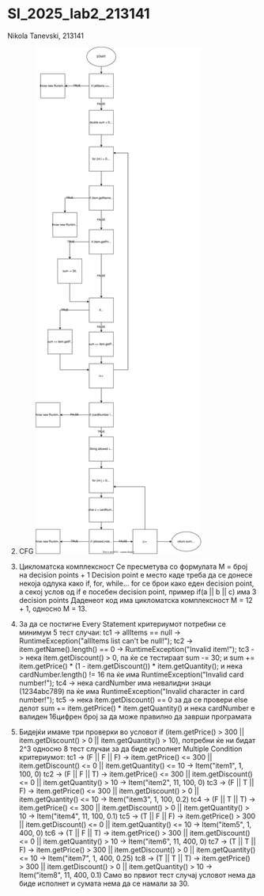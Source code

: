 # SI_2025_lab2_213141
Nikola Tanevski, 213141

2. CFG
   ![CFG1](assets/CFG1.svg)

   
3. Цикломатска комплексност
   Се пресметува со формулата M = број на decision points + 1
   Decision point е место каде треба да се донесе некоја одлука како if, for, while...
   for се брои како еден decision point, а секој услов од if е посебен decision point, пример if(a || b || c)
   има 3 decision points
   Даденеот код има цикломатска комплексност M = 12 + 1, односно M = 13.
   
4. За да се постигне Every Statement критериумот потребни се минимум 5 тест случаи:
   tc1 -> allItems == null -> RuntimeException("allItems list can't be null!");
   tc2 -> item.getName().length() == 0 -> RuntimeException("Invalid item!");
   tc3 -> нека item.getDiscount() > 0, па ќе се тестираат sum -= 30; и sum += item.getPrice() * (1 - item.getDiscount()) * item.getQuantity(); и нека cardNumber.length() != 16 па ќе има RuntimeException("Invalid card number!");
   tc4 -> нека cardNumber има невалидни знаци (1234abc789) па ќе има RuntimeException("Invalid character in card number!");
   tc5 -> нека item.getDiscount() == 0 за да се провери else делот sum += item.getPrice() * item.getQuantity() и нека cardNumber е валиден 16цифрен број за да може правилно да заврши програмата
   
5. Бидејќи имаме три проверки во условот if (item.getPrice() > 300 || item.getDiscount() > 0 || item.getQuantity() > 10), потребни ќе ни бидат 2^3 односно 8 тест случаи за да биде исполнет Multiple Condition критериумот:
   tc1 -> (F || F || F) -> item.getPrice() <= 300 || item.getDiscount() <= 0 || item.getQuantity() <= 10 -> Item("item1", 1, 100, 0)
   tc2 -> (F || F || T) -> item.getPrice() <= 300 || item.getDiscount() <= 0 || item.getQuantity() > 10 -> Item("item2", 11, 100, 0)
   tc3 -> (F || T || F) -> item.getPrice() <= 300 || item.getDiscount() > 0 || item.getQuantity() <= 10 -> Item("item3", 1, 100, 0.2)
   tc4 -> (F || T || T) -> item.getPrice() <= 300 || item.getDiscount() > 0 || item.getQuantity() > 10 -> Item("item4", 11, 100, 0.1)
   tc5 -> (T || F || F) -> item.getPrice() > 300 || item.getDiscount() <= 0 || item.getQuantity() <= 10 -> Item("item5", 1, 400, 0)
   tc6 -> (T || F || T) -> item.getPrice() > 300 || item.getDiscount() <= 0 || item.getQuantity() > 10 -> Item("item6", 11, 400, 0)
   tc7 -> (T || T || F) -> item.getPrice() > 300 || item.getDiscount() > 0 || item.getQuantity() <= 10 -> Item("item7", 1, 400, 0.25)
   tc8 -> (T || T || T) -> item.getPrice() > 300 || item.getDiscount() > 0 || item.getQuantity() > 10 -> Item("item8", 11, 400, 0.1)
   Само во првиот тест случај условот нема да биде исполнет и сумата нема да се намали за 30.
   
